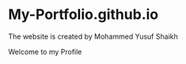 # My-Portfolio.github.io


The website is created by Mohammed Yusuf Shaikh
 
Welcome to my Profile 
